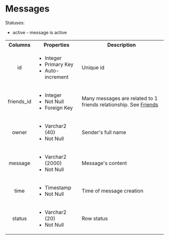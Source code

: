 # Messages

<style>
tr > td:first-of-type {
  text-align: center;
}
</style>

Statuses:

- active - message is active

<table>
  <tr>
    <th>Columns</th>
    <th>Properties</th>
    <th>Description</th>
  </tr>
  <tr>
    <td>id</td>
    <td>
      <ul>
        <li>Integer</li>
        <li>Primary Key</li>
        <li>Auto-increment</li>
      </ul>
    </td>
    <td>Unique id</td>
  </tr>
  <tr>
    <td>friends_id</td>
    <td>
      <ul>
        <li>Integer</li>
        <li>Not Null</li>
        <li>Foreign Key</li>
      </ul>
    </td>
    <td>Many messages are related to 1 friends relationship. See <a href="./03_Friends.md">Friends</a></td>
  </tr>
  <tr>
    <td>owner</td>
    <td>
      <ul>
        <li>Varchar2 (40)</li>
        <li>Not Null</li>
      </ul>
    </td>
    <td>Sender's full name</td>
  </tr>
  <tr>
    <td>message</td>
    <td>
      <ul>
        <li>Varchar2 (2000)</li>
        <li>Not Null</li>
      </ul>
    </td>
    <td>Message's content</td>
  </tr>
  <tr>
    <td>time</td>
    <td>
      <ul>
        <li>Timestamp</li>
        <li>Not Null</li>
      </ul>
    </td>
    <td>Time of message creation</td>
  </tr>
  <tr>
    <td>status</td>
    <td>
      <ul>
        <li>Varchar2 (20)</li>
        <li>Not Null</li>
      </ul>
    </td>
    <td>Row status</td>
  </tr>
</table>
